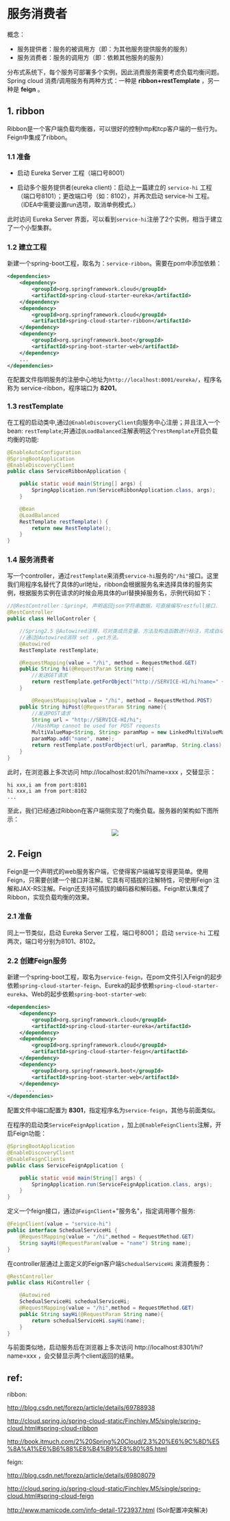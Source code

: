 
# 服务消费者

概念：

- 服务提供者：服务的被调用方（即：为其他服务提供服务的服务）
- 服务消费者：服务的调用方（即：依赖其他服务的服务）

分布式系统下，每个服务可部署多个实例，因此消费服务需要考虑负载均衡问题。Spring cloud 消费/调用服务有两种方式：一种是 **ribbon+restTemplate** ，另一种是 **feign** 。

## 1. ribbon

Ribbon是一个客户端负载均衡器，可以很好的控制http和tcp客户端的一些行为。Feign中集成了ribbon。

### 1.1 准备

- 启动 Eureka Server 工程（端口号8001）

- 启动多个服务提供者(eureka client)：启动上一篇建立的 `service-hi` 工程（端口号8101）；更改端口号（如：8102），并再次启动 service-hi 工程。（IDEA中需要设置run选项，取消单例模式。）

此时访问 Eureka Server 界面，可以看到`service-hi`注册了2个实例，相当于建立了一个小型集群。

### 1.2 建立工程

新建一个spring-boot工程，取名为：`service-ribbon`。需要在pom中添加依赖：

```xml
<dependencies>
	<dependency>
		<groupId>org.springframework.cloud</groupId>
		<artifactId>spring-cloud-starter-eureka</artifactId>
	</dependency>
	<dependency>
		<groupId>org.springframework.cloud</groupId>
		<artifactId>spring-cloud-starter-ribbon</artifactId>
	</dependency>
	<dependency>
		<groupId>org.springframework.boot</groupId>
		<artifactId>spring-boot-starter-web</artifactId>
	</dependency>
    ...
</dependencies>
```

在配置文件指明服务的注册中心地址为`http://localhost:8001/eureka/`，程序名称为 service-ribbon，程序端口为 **8201**。

### 1.3 restTemplate

在工程的启动类中,通过`@EnableDiscoveryClient`向服务中心注册；并且注入一个bean: `restTemplate`;并通过`@LoadBalanced`注解表明这个`restRemplate`开启负载均衡的功能:

```java
@EnableAutoConfiguration
@SpringBootApplication
@EnableDiscoveryClient
public class ServiceRibbonApplication {

    public static void main(String[] args) {
        SpringApplication.run(ServiceRibbonApplication.class, args);
    }

    @Bean
    @LoadBalanced
    RestTemplate restTemplate() {
        return new RestTemplate();
    }
}
```

### 1.4 服务消费者

写一个controller，通过`restTemplate`来消费`service-hi`服务的`"/hi"`接口。这里我们用程序名替代了具体的url地址，ribbon会根据服务名来选择具体的服务实例，根据服务实例在请求的时候会用具体的url替换掉服务名，示例代码如下：

```java
//@RestController：Spring4, 声明返回json字符串数据，可直接编写restfull接口.
@RestController
public class HelloControler {

    //Spring2.5 @Autowired注释，可对类成员变量、方法及构造函数进行标注，完成自动装配。
    //通过@Autowired消除 set ，get方法。
    @Autowired
    RestTemplate restTemplate;

    @RequestMapping(value = "/hi", method = RequestMethod.GET)
    public String hi(@RequestParam String name){
        //发送GET请求
        return restTemplate.getForObject("http://SERVICE-HI/hi?name=" + name, String.class);
    }

		@RequestMapping(value = "/hi", method = RequestMethod.POST)
    public String hiPost(@RequestParam String name){
        //发送POST请求
        String url = "http://SERVICE-HI/hi";
        //HashMap cannot be used for POST requests
        MultiValueMap<String, String> paramMap = new LinkedMultiValueMap<>();
        paramMap.add("name", name);
        return restTemplate.postForObject(url, paramMap, String.class);
    }
}
```

此时，在浏览器上多次访问 http://localhost:8201/hi?name=xxx ，交替显示：

```
hi xxx,i am from port:8101
hi xxx,i am from port:8102
...
```

至此，我们已经通过Ribbon在客户端侧实现了均衡负载。服务器的架构如下图所示：

<div align=center>
<img src="ribbon_restTemplate.png">
</div>

## 2. Feign

Feign是一个声明式的web服务客户端，它使得客户端编写变得更简单。使用Feign，只需要创建一个接口并注解。它具有可插拔的注解特性，可使用Feign 注解和JAX-RS注解。Feign还支持可插拔的编码器和解码器。Feign默认集成了Ribbon，实现负载均衡的效果。

### 2.1 准备

同上一节类似，启动 Eureka Server 工程，端口号8001；
启动 `service-hi` 工程两次，端口号分别为8101、8102。

### 2.2 创建Feign服务

新建一个spring-boot工程，取名为`service-feign`，在pom文件引入Feign的起步依赖`spring-cloud-starter-feign`、Eureka的起步依赖`spring-cloud-starter-eureka`、Web的起步依赖`spring-boot-starter-web`:

```xml
<dependencies>
    <dependency>
        <groupId>org.springframework.cloud</groupId>
        <artifactId>spring-cloud-starter-eureka</artifactId>
    </dependency>
    <dependency>
        <groupId>org.springframework.cloud</groupId>
        <artifactId>spring-cloud-starter-feign</artifactId>
    </dependency>
    <dependency>
        <groupId>org.springframework.boot</groupId>
        <artifactId>spring-boot-starter-web</artifactId>
    </dependency>
      ...
</dependencies>
```

配置文件中端口配置为 **8301**，指定程序名为`service-feign`，其他与前面类似。

在程序的启动类`ServiceFeignApplication` ，加上`@EnableFeignClients`注解，开启Feign功能：

```java
@SpringBootApplication
@EnableDiscoveryClient
@EnableFeignClients
public class ServiceFeignApplication {

    public static void main(String[] args) {
        SpringApplication.run(ServiceFeignApplication.class, args);
    }
}
```

定义一个feign接口，通过`@FeignClient`+"服务名"，指定调用哪个服务:

```java
@FeignClient(value = "service-hi")
public interface SchedualServiceHi {
    @RequestMapping(value = "/hi",method = RequestMethod.GET)
    String sayHi(@RequestParam(value = "name") String name);
}
```

在controller层通过上面定义的Feign客户端`SchedualServiceHi` 来消费服务：

```java
@RestController
public class HiController {

    @Autowired
    SchedualServiceHi schedualServiceHi;
    @RequestMapping(value = "/hi",method = RequestMethod.GET)
    public String sayHi(@RequestParam String name){
        return schedualServiceHi.sayHi(name);
    }
}
```

与前面类似地，启动服务后在浏览器上多次访问 http://localhost:8301/hi?name=xxx ，会交替显示两个client返回的结果。


## ref:

ribbon:

http://blog.csdn.net/forezp/article/details/69788938

http://cloud.spring.io/spring-cloud-static/Finchley.M5/single/spring-cloud.html#spring-cloud-ribbon

http://book.itmuch.com/2%20Spring%20Cloud/2.3%20%E6%9C%8D%E5%8A%A1%E6%B6%88%E8%B4%B9%E8%80%85.html

feign:

http://blog.csdn.net/forezp/article/details/69808079

http://cloud.spring.io/spring-cloud-static/Finchley.M5/single/spring-cloud.html#spring-cloud-feign

http://www.mamicode.com/info-detail-1723937.html (Solr配置冲突解决)

<br/><br/>
